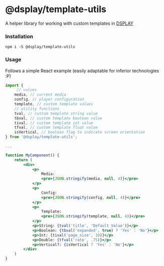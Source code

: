# @dsplay/template-utils

A helper library for working with custom templates in [DSPLAY](https://dsplay.tv)

### Installation

```
npm i -S @dsplay/template-utils
```

### Usage

Follows a simple React example (easily adaptable for inferior technologies :P)

```jsx
import {
     // values
    media, // current media
    config, // player configuration
    template, // custom template values
    // utility functions
    tval, // custom template string value
    tbval, // custom template boolean value
    tival, // custom template int value
    tfval, // custom template float value
    isVertical, // boolean flag to indicate screen orientation
} from '@dsplay/template-utils';

...

function MyComponent() {
    return (
        <div>
            <p>
                Media:
                <pre>{JSON.stringify(media, null, 4)}</pre>
            </p>
            <p>
                Config:
                <pre>{JSON.stringify(config, null, 4)}</pre>
            </p>
            <p>
                Template:
                <pre>{JSON.stringify(template, null, 4)}</pre>
            </p>
            <p>String: {tval('title', 'Default Value')}</p>
            <p>Boolean: {tbval('expanded', true) ? 'Yes' : 'No'}</p>
            <p>Int: {tival('page_size', 10)}</p>
            <p>Double: {tfval('rate', .75)}</p>
            <p>Vertical?: {isVertical ? 'Yes' : 'No'}</p>
        </div>
    )
}

```
